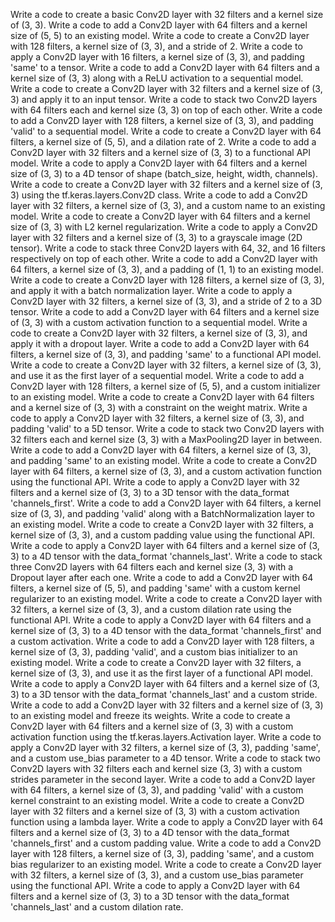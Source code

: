 Write a code to create a basic Conv2D layer with 32 filters and a kernel size of (3, 3).
Write a code to add a Conv2D layer with 64 filters and a kernel size of (5, 5) to an existing model.
Write a code to create a Conv2D layer with 128 filters, a kernel size of (3, 3), and a stride of 2.
Write a code to apply a Conv2D layer with 16 filters, a kernel size of (3, 3), and padding 'same' to a tensor.
Write a code to add a Conv2D layer with 64 filters and a kernel size of (3, 3) along with a ReLU activation to a sequential model.
Write a code to create a Conv2D layer with 32 filters and a kernel size of (3, 3) and apply it to an input tensor.
Write a code to stack two Conv2D layers with 64 filters each and kernel size (3, 3) on top of each other.
Write a code to add a Conv2D layer with 128 filters, a kernel size of (3, 3), and padding 'valid' to a sequential model.
Write a code to create a Conv2D layer with 64 filters, a kernel size of (5, 5), and a dilation rate of 2.
Write a code to add a Conv2D layer with 32 filters and a kernel size of (3, 3) to a functional API model.
Write a code to apply a Conv2D layer with 64 filters and a kernel size of (3, 3) to a 4D tensor of shape (batch_size, height, width, channels).
Write a code to create a Conv2D layer with 32 filters and a kernel size of (3, 3) using the tf.keras.layers.Conv2D class.
Write a code to add a Conv2D layer with 32 filters, a kernel size of (3, 3), and a custom name to an existing model.
Write a code to create a Conv2D layer with 64 filters and a kernel size of (3, 3) with L2 kernel regularization.
Write a code to apply a Conv2D layer with 32 filters and a kernel size of (3, 3) to a grayscale image (2D tensor).
Write a code to stack three Conv2D layers with 64, 32, and 16 filters respectively on top of each other.
Write a code to add a Conv2D layer with 64 filters, a kernel size of (3, 3), and a padding of (1, 1) to an existing model.
Write a code to create a Conv2D layer with 128 filters, a kernel size of (3, 3), and apply it with a batch normalization layer.
Write a code to apply a Conv2D layer with 32 filters, a kernel size of (3, 3), and a stride of 2 to a 3D tensor.
Write a code to add a Conv2D layer with 64 filters and a kernel size of (3, 3) with a custom activation function to a sequential model.
Write a code to create a Conv2D layer with 32 filters, a kernel size of (3, 3), and apply it with a dropout layer.
Write a code to add a Conv2D layer with 64 filters, a kernel size of (3, 3), and padding 'same' to a functional API model.
Write a code to create a Conv2D layer with 32 filters, a kernel size of (3, 3), and use it as the first layer of a sequential model.
Write a code to add a Conv2D layer with 128 filters, a kernel size of (5, 5), and a custom initializer to an existing model.
Write a code to create a Conv2D layer with 64 filters and a kernel size of (3, 3) with a constraint on the weight matrix.
Write a code to apply a Conv2D layer with 32 filters, a kernel size of (3, 3), and padding 'valid' to a 5D tensor.
Write a code to stack two Conv2D layers with 32 filters each and kernel size (3, 3) with a MaxPooling2D layer in between.
Write a code to add a Conv2D layer with 64 filters, a kernel size of (3, 3), and padding 'same' to an existing model.
Write a code to create a Conv2D layer with 64 filters, a kernel size of (3, 3), and a custom activation function using the functional API.
Write a code to apply a Conv2D layer with 32 filters and a kernel size of (3, 3) to a 3D tensor with the data_format 'channels_first'.
Write a code to add a Conv2D layer with 64 filters, a kernel size of (3, 3), and padding 'valid' along with a BatchNormalization layer to an existing model.
Write a code to create a Conv2D layer with 32 filters, a kernel size of (3, 3), and a custom padding value using the functional API.
Write a code to apply a Conv2D layer with 64 filters and a kernel size of (3, 3) to a 4D tensor with the data_format 'channels_last'.
Write a code to stack three Conv2D layers with 64 filters each and kernel size (3, 3) with a Dropout layer after each one.
Write a code to add a Conv2D layer with 64 filters, a kernel size of (5, 5), and padding 'same' with a custom kernel regularizer to an existing model.
Write a code to create a Conv2D layer with 32 filters, a kernel size of (3, 3), and a custom dilation rate using the functional API.
Write a code to apply a Conv2D layer with 64 filters and a kernel size of (3, 3) to a 4D tensor with the data_format 'channels_first' and a custom activation.
Write a code to add a Conv2D layer with 128 filters, a kernel size of (3, 3), padding 'valid', and a custom bias initializer to an existing model.
Write a code to create a Conv2D layer with 32 filters, a kernel size of (3, 3), and use it as the first layer of a functional API model.
Write a code to apply a Conv2D layer with 64 filters and a kernel size of (3, 3) to a 3D tensor with the data_format 'channels_last' and a custom stride.
Write a code to add a Conv2D layer with 32 filters and a kernel size of (3, 3) to an existing model and freeze its weights.
Write a code to create a Conv2D layer with 64 filters and a kernel size of (3, 3) with a custom activation function using the tf.keras.layers.Activation layer.
Write a code to apply a Conv2D layer with 32 filters, a kernel size of (3, 3), padding 'same', and a custom use_bias parameter to a 4D tensor.
Write a code to stack two Conv2D layers with 32 filters each and kernel size (3, 3) with a custom strides parameter in the second layer.
Write a code to add a Conv2D layer with 64 filters, a kernel size of (3, 3), and padding 'valid' with a custom kernel constraint to an existing model.
Write a code to create a Conv2D layer with 32 filters and a kernel size of (3, 3) with a custom activation function using a lambda layer.
Write a code to apply a Conv2D layer with 64 filters and a kernel size of (3, 3) to a 4D tensor with the data_format 'channels_first' and a custom padding value.
Write a code to add a Conv2D layer with 128 filters, a kernel size of (3, 3), padding 'same', and a custom bias regularizer to an existing model.
Write a code to create a Conv2D layer with 32 filters, a kernel size of (3, 3), and a custom use_bias parameter using the functional API.
Write a code to apply a Conv2D layer with 64 filters and a kernel size of (3, 3) to a 3D tensor with the data_format 'channels_last' and a custom dilation rate.
